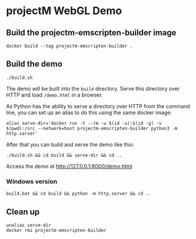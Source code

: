 # projectM WebGL Demo

## Build the projectm-emscripten-builder image

    docker build --tag projectm-emscripten-builder .

## Build the demo

    ./build.sh

The demo will be built into the `build` directory. Serve this directory over HTTP and load `/demo.html` in a browser.

As Python has the ability to serve a directory over HTTP from the command line, you can set up an alias to do this using the same docker image:

    alias serve-dir='docker run -t --rm -u $(id -u):$(id -g) -v $(pwd):/src --network=host projectm-emscripten-builder python3 -m http.server'

After that you can build and serve the demo like this:

    ./build.sh && cd build && serve-dir && cd ..

Access the demo at http://127.0.0.1:8000/demo.html

### Windows version 


	build.bat && cd build && python -m http.server && cd ..


## Clean up

    unalias serve-dir
    docker rmi projectm-emscripten-builder

